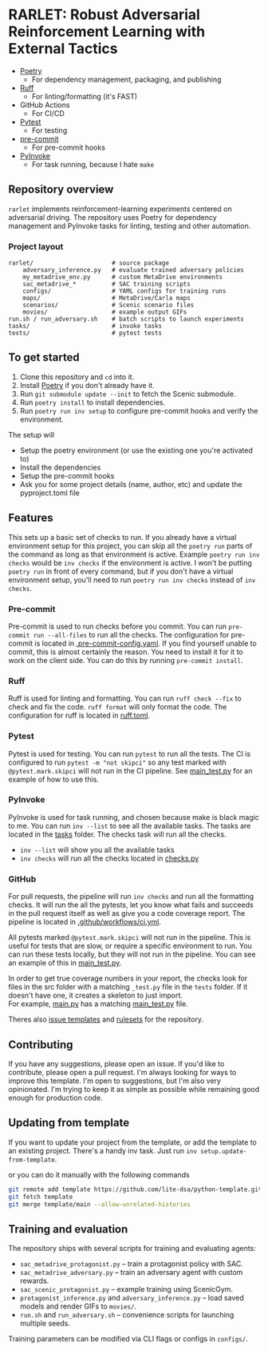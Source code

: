 # RARLET: Robust Adversarial Reinforcement Learning with External Tactics

* [Poetry](https://python-poetry.org/)
    * For dependency management, packaging, and publishing
* [Ruff](https://github.com/astral-sh/ruff)
    * For linting/formatting (it's FAST)
* GitHub Actions
    * For CI/CD
* [Pytest](https://docs.pytest.org/en/8.2.x/)
    * For testing
* [pre-commit](https://pre-commit.com/)
    * For pre-commit hooks
* [PyInvoke](http://www.pyinvoke.org/)
    * For task running, because I hate `make`

## Repository overview

`rarlet` implements reinforcement-learning experiments centered on adversarial driving. The repository uses Poetry for dependency management and PyInvoke tasks for linting, testing and other automation.

### Project layout

```text
rarlet/                      # source package
    adversary_inference.py   # evaluate trained adversary policies
    my_metadrive_env.py      # custom MetaDrive environments
    sac_metadrive_*          # SAC training scripts
    configs/                 # YAML configs for training runs
    maps/                    # MetaDrive/Carla maps
    scenarios/               # Scenic scenario files
    movies/                  # example output GIFs
run.sh / run_adversary.sh    # batch scripts to launch experiments
tasks/                       # invoke tasks
tests/                       # pytest tests
```

## To get started
1. Clone this repository and `cd` into it.
2. Install [Poetry](https://python-poetry.org/docs/#installation) if you don't already have it.
3. Run `git submodule update --init` to fetch the Scenic submodule.
4. Run `poetry install` to install dependencies.
5. Run `poetry run inv setup` to configure pre-commit hooks and verify the environment.
    

The setup will  
* Setup the poetry environment (or use the existing one you're activated to)
* Install the dependencies
* Setup the pre-commit hooks
* Ask you for some project details (name, author, etc) and update the pyproject.toml file

## Features
This sets up a basic set of checks to run.  If you already have a virtual environment setup for this project, you can skip all the `poetry run` parts of the command as long as that environment is active. Example `poetry run inv checks` would be `inv checks` if the environment is active. I won't be putting `poetry run` in front of every command, but if you don't have a virtual environment setup, you'll need to run `poetry run inv checks` instead of `inv checks`.

### Pre-commit
Pre-commit is used to run checks before you commit.  You can run `pre-commit run --all-files` to run all the checks.  The configuration for pre-commit is located in [.pre-commit-config.yaml](.pre-commit-config.yaml). If you find yourself unable to commit, this is almost certainly the reason. You need to install it for it to work on the client side. You can do this by running `pre-commit install`.

### Ruff
Ruff is used for linting and formatting. You can run 
`ruff check --fix` to check and fix the code. `ruff format` will only format the code.
The configuration for ruff is located in [ruff.toml](ruff.toml).

### Pytest
Pytest is used for testing.  You can run `pytest` to run all the tests. The CI is configured to run `pytest -m "not skipci"` so any test marked with `@pytest.mark.skipci` will not run in the CI pipeline. See [main_test.py](tests/main_test.py) for an example of how to use this.

### PyInvoke
PyInvoke is used for task running, and chosen because make is black magic to me.  You can run `inv --list` to see all the available tasks.  The tasks are located in the [tasks](tasks) folder.  The checks task will run all the checks. 

* `inv --list` will show you all the available tasks
* `inv checks` will run all the checks located in [checks.py](tasks/checks.py)

### GitHub
For pull requests, the pipeline will run `inv checks` and run all the formatting checks.  It will run the all the pytests, let you know what fails and succeeds in the pull request itself as well as give you a code coverage report.  The pipeline is located in [.github/workflows/ci.yml](.github/workflows/ci.yml).  

All pytests marked `@pytest.mark.skipci` will not run in the pipeline.  This is useful for tests that are slow, or require a specific environment to run.  You can run these tests locally, but they will not run in the pipeline.  You can see an example of this in [main_test.py](tests/main_test.py).

In order to get true coverage numbers in your report, the checks look for files in the src folder with a matching `_test.py` file in the `tests` folder.  If it doesn't have one, it creates a skeleton to just import.  
For example, [main.py](python_template/main.py) has a matching [main_test.py](tests/main_test.py) file.  

Theres also [issue templates](.github/ISSUE_TEMPLATE/bug_report.yml) and [rulesets](.github/rulesets/Require-Merge-Request.json) for the repository.  

## Contributing
If you have any suggestions, please open an issue.  If you'd like to contribute, please open a pull request.  I'm always looking for ways to improve this template. I'm open to suggestions, but I'm also very opinionated.  I'm trying to keep it as simple as possible while remaining good enough for production code.

## Updating from template
If you want to update your project from the template, or add the template to an existing project. 
There's a handy inv task. Just run `inv setup.update-from-template`.

or you can do it manually with the following commands

```bash
git remote add template https://github.com/lite-dsa/python-template.git
git fetch template
git merge template/main --allow-unrelated-histories
```


## Training and evaluation

The repository ships with several scripts for training and evaluating agents:

- `sac_metadrive_protagonist.py` – train a protagonist policy with SAC.
- `sac_metadrive_adversary.py` – train an adversary agent with custom rewards.
- `sac_scenic_protagonist.py` – example training using ScenicGym.
- `protagonist_inference.py` and `adversary_inference.py` – load saved models and render GIFs to `movies/`.
- `run.sh` and `run_adversary.sh` – convenience scripts for launching multiple seeds.

Training parameters can be modified via CLI flags or configs in `configs/`.
